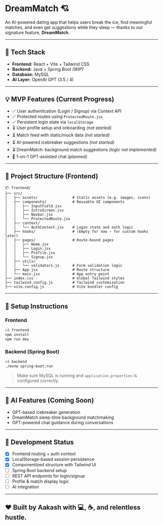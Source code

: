 
# DreamMatch 💘  
An AI-powered dating app that helps users break the ice, find meaningful matches, and even get suggestions while they sleep — thanks to our signature feature, **DreamMatch**.

---

## 🔧 Tech Stack

- **Frontend:** React + Vite + Tailwind CSS  
- **Backend:** Java + Spring Boot *(WIP)*  
- **Database:** MySQL  
- **AI Layer:** OpenAI GPT (3.5 / 4)

---

## 💡 MVP Features (Current Progress)

- ✅ User authentication (Login / Signup) via Context API
- ✅ Protected routes using `ProtectedRoute.jsx`
- ✅ Persistent login state via `localStorage`
- ⏳ User profile setup and onboarding *(not started)*
- ⏳ Match feed with static/mock data *(not started)*
- ⏳ AI-powered icebreaker suggestions *(not started)*
- ⏳ DreamMatch: background match suggestions *(logic not implemented)*
- 🧠 1-on-1 GPT-assisted chat *(planned)*

---

## 📁 Project Structure (Frontend)

```
📦 frontend/
├── src/
│   ├── assets/                # Static assets (e.g. images, icons)
│   ├── components/            # Reusable UI components
│   │   ├── InputField.jsx
│   │   ├── IntroScreen.jsx
│   │   ├── Navbar.jsx
│   │   └── ProtectedRoute.jsx
│   ├── context/
│   │   └── AuthContext.jsx    # Login state and auth logic
│   ├── hooks/                 # (Empty for now — for custom hooks later)
│   ├── pages/                 # Route-bound pages
│   │   ├── Home.jsx
│   │   ├── Login.jsx
│   │   ├── Profile.jsx
│   │   └── Signup.jsx
│   ├── utils/
│   │   └── validators.js      # Form validation logic
│   ├── App.jsx                # Route structure
│   └── main.jsx               # App entry point
├── index.css                  # Global Tailwind styles
├── tailwind.config.js         # Tailwind customization
├── vite.config.js             # Vite bundler config
```

---

## 🚀 Setup Instructions

### Frontend
```bash
cd frontend
npm install
npm run dev
```

### Backend (Spring Boot)
```bash
cd backend
./mvnw spring-boot:run
```

> Make sure MySQL is running and `application.properties` is configured correctly.

---

## 🧠 AI Features (Coming Soon)

- GPT-based icebreaker generation
- DreamMatch sleep-time background matchmaking
- GPT-powered chat guidance during conversations

---

## 📌 Development Status

- [x] Frontend routing + auth context
- [x] LocalStorage-based session persistence
- [x] Componentized structure with Tailwind UI
- [ ] Spring Boot backend setup
- [ ] REST API endpoints for login/signup
- [ ] Profile & match display logic
- [ ] AI integration

---

## ❤️ Built by Aakash with 💻, ☕, and relentless hustle.
